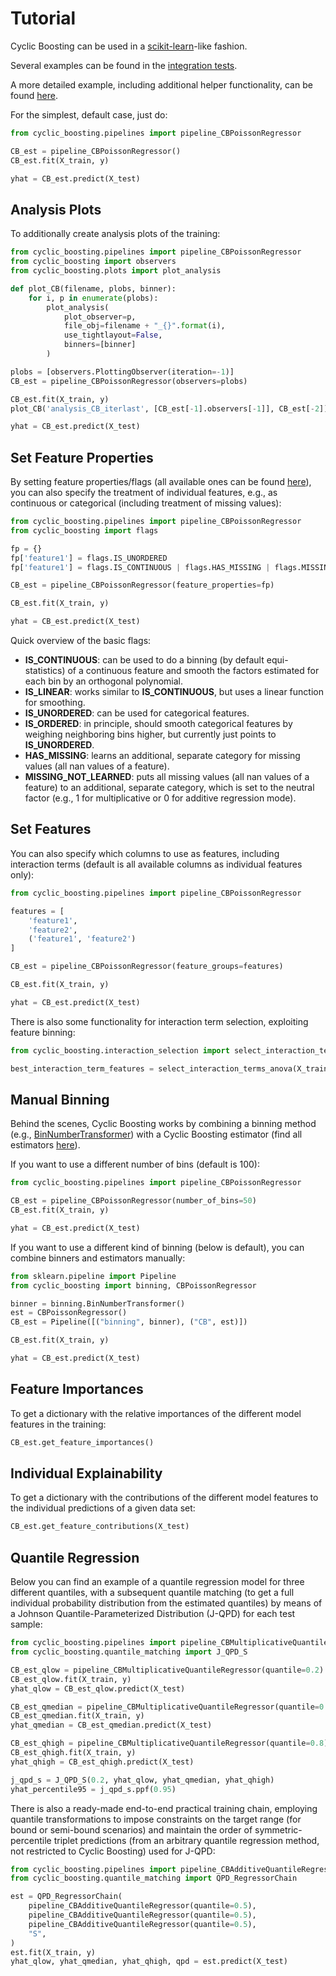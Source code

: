 # Tutorial

Cyclic Boosting can be used in a
[scikit-learn](https://scikit-learn.org/stable/)-like fashion.

Several examples can be found in the
[integration tests](https://github.com/Blue-Yonder-OSS/cyclic-boosting/blob/main/tests/test_integration.py).

A more detailed example, including additional helper functionality, can be
found [here](https://github.com/Blue-Yonder-OSS/cyclic-boosting-example).

For the simplest, default case, just do:
```python
from cyclic_boosting.pipelines import pipeline_CBPoissonRegressor

CB_est = pipeline_CBPoissonRegressor()
CB_est.fit(X_train, y)

yhat = CB_est.predict(X_test)
```

## Analysis Plots

To additionally create analysis plots of the training:
```python
from cyclic_boosting.pipelines import pipeline_CBPoissonRegressor
from cyclic_boosting import observers
from cyclic_boosting.plots import plot_analysis

def plot_CB(filename, plobs, binner):
    for i, p in enumerate(plobs):
        plot_analysis(
            plot_observer=p,
            file_obj=filename + "_{}".format(i),
            use_tightlayout=False,
            binners=[binner]
        )

plobs = [observers.PlottingObserver(iteration=-1)]
CB_est = pipeline_CBPoissonRegressor(observers=plobs)

CB_est.fit(X_train, y)
plot_CB('analysis_CB_iterlast', [CB_est[-1].observers[-1]], CB_est[-2])

yhat = CB_est.predict(X_test)
```

## Set Feature Properties
By setting feature properties/flags (all available ones can be found
[here](https://cyclic-boosting.readthedocs.io/en/latest/cyclic_boosting.html#module-cyclic_boosting.flags)),
you can also specify the treatment of individual features, e.g., as continuous
or categorical (including treatment of missing values):
```python
from cyclic_boosting.pipelines import pipeline_CBPoissonRegressor
from cyclic_boosting import flags

fp = {}
fp['feature1'] = flags.IS_UNORDERED
fp['feature1'] = flags.IS_CONTINUOUS | flags.HAS_MISSING | flags.MISSING_NOT_LEARNED

CB_est = pipeline_CBPoissonRegressor(feature_properties=fp)

CB_est.fit(X_train, y)

yhat = CB_est.predict(X_test)
```

Quick overview of the basic flags:
- **IS_CONTINUOUS**: can be used to do a binning (by default equi-statistics)
of a continuous feature and smooth the factors estimated for each bin by an
orthogonal polynomial. 
- **IS_LINEAR**: works similar to **IS_CONTINUOUS**, but uses a linear function
for smoothing.
- **IS_UNORDERED**: can be used for categorical features.
- **IS_ORDERED**: in principle, should smooth categorical features by weighing
neighboring bins higher, but currently just points to **IS_UNORDERED**.
- **HAS_MISSING**: learns an additional, separate category for missing values
(all nan values of a feature).
- **MISSING_NOT_LEARNED**: puts all missing values (all nan values of a
feature) to an additional, separate category, which is set to the neutral
factor (e.g., 1 for multiplicative or 0 for additive regression mode).

## Set Features
You can also specify which columns to use as features, including interaction
terms (default is all available columns as individual features only):
```python
from cyclic_boosting.pipelines import pipeline_CBPoissonRegressor

features = [
    'feature1',
    'feature2',
    ('feature1', 'feature2')
]

CB_est = pipeline_CBPoissonRegressor(feature_groups=features)

CB_est.fit(X_train, y)

yhat = CB_est.predict(X_test)
```

There is also some functionality for interaction term selection, exploiting
feature binning:
```python
from cyclic_boosting.interaction_selection import select_interaction_terms_anova

best_interaction_term_features = select_interaction_terms_anova(X_train, y, fp, 3, 5)
```

## Manual Binning
Behind the scenes, Cyclic Boosting works by combining a binning method (e.g.,
[BinNumberTransformer](https://github.com/Blue-Yonder-OSS/cyclic-boosting/blob/main/cyclic_boosting/binning/bin_number_transformer.py))
with a Cyclic Boosting estimator (find all estimators
[here](https://github.com/Blue-Yonder-OSS/cyclic-boosting/blob/main/cyclic_boosting/__init__.py)).

If you want to use a different number of bins (default is 100):
```python
from cyclic_boosting.pipelines import pipeline_CBPoissonRegressor

CB_est = pipeline_CBPoissonRegressor(number_of_bins=50)
CB_est.fit(X_train, y)

yhat = CB_est.predict(X_test)
```

If you want to use a different kind of binning (below is default), you can
combine binners and estimators manually:
```python
from sklearn.pipeline import Pipeline
from cyclic_boosting import binning, CBPoissonRegressor

binner = binning.BinNumberTransformer()
est = CBPoissonRegressor()
CB_est = Pipeline([("binning", binner), ("CB", est)])

CB_est.fit(X_train, y)

yhat = CB_est.predict(X_test)
```

## Feature Importances
To get a dictionary with the relative importances of the different model
features in the training:
```python
CB_est.get_feature_importances()
```

## Individual Explainability
To get a dictionary with the contributions of the different model features to
the individual predictions of a given data set:
```python
CB_est.get_feature_contributions(X_test)
```


## Quantile Regression
Below you can find an example of a quantile regression model for three
different quantiles, with a subsequent quantile matching (to get a full
individual probability distribution from the estimated quantiles) by means of a
Johnson Quantile-Parameterized Distribution (J-QPD) for each test sample:
```python
from cyclic_boosting.pipelines import pipeline_CBMultiplicativeQuantileRegressor
from cyclic_boosting.quantile_matching import J_QPD_S

CB_est_qlow = pipeline_CBMultiplicativeQuantileRegressor(quantile=0.2)
CB_est_qlow.fit(X_train, y)
yhat_qlow = CB_est_qlow.predict(X_test)

CB_est_qmedian = pipeline_CBMultiplicativeQuantileRegressor(quantile=0.5)
CB_est_qmedian.fit(X_train, y)
yhat_qmedian = CB_est_qmedian.predict(X_test)

CB_est_qhigh = pipeline_CBMultiplicativeQuantileRegressor(quantile=0.8)
CB_est_qhigh.fit(X_train, y)
yhat_qhigh = CB_est_qhigh.predict(X_test)

j_qpd_s = J_QPD_S(0.2, yhat_qlow, yhat_qmedian, yhat_qhigh)
yhat_percentile95 = j_qpd_s.ppf(0.95)
```

There is also a ready-made end-to-end practical training chain, employing
quantile transformations to impose constraints on the target range (for bound
or semi-bound scenarios) and maintain the order of symmetric-percentile triplet
predictions (from an arbitrary quantile regression method, not restricted to
Cyclic Boosting) used for J-QPD:
```python
from cyclic_boosting.pipelines import pipeline_CBAdditiveQuantileRegressor
from cyclic_boosting.quantile_matching import QPD_RegressorChain

est = QPD_RegressorChain(
    pipeline_CBAdditiveQuantileRegressor(quantile=0.5),
    pipeline_CBAdditiveQuantileRegressor(quantile=0.5),
    pipeline_CBAdditiveQuantileRegressor(quantile=0.5),
    "S",
)
est.fit(X_train, y)
yhat_qlow, yhat_qmedian, yhat_qhigh, qpd = est.predict(X_test)
```
